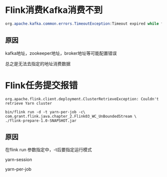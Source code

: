 # Flink消费Kafka消费不到

```java
org.apache.kafka.common.errors.TimeoutException:Timeout expired while fetching topic metadata
```

## 原因

kafka地址，zookeeper地址，broker地址等可能配置错误

总之是无法去指定的地址消费数据

# Flink任务提交报错

```shell
org.apache.flink.client.deployment.ClusterRetrieveException: Couldn't retrieve Yarn cluster

bin/flink run -d -t yarn-per-job -c\ com.grant.flink.java.chapter_2.Flink03_WC_UnBoundedStream \
./flink-prepare-1.0-SNAPSHOT.jar
```

## 原因

在flink run 参数指定中，-t后要指定运行模式

yarn-session

yarn-per-job

